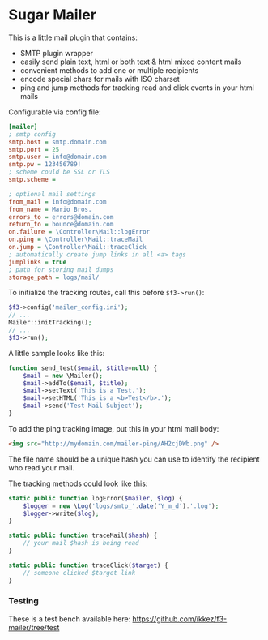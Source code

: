 # Sugar Mailer

This is a little mail plugin that contains:

  - SMTP plugin wrapper
  - easily send plain text, html or both text & html mixed content mails
  - convenient methods to add one or multiple recipients 
  - encode special chars for mails with ISO charset
  - ping and jump methods for tracking read and click events in your html mails

Configurable via config file:

```ini
[mailer]
; smtp config
smtp.host = smtp.domain.com
smtp.port = 25
smtp.user = info@domain.com
smtp.pw = 123456789!
; scheme could be SSL or TLS
smtp.scheme =

; optional mail settings
from_mail = info@domain.com
from_name = Mario Bros.
errors_to = errors@domain.com
return_to = bounce@domain.com
on.failure = \Controller\Mail::logError
on.ping = \Controller\Mail::traceMail
on.jump = \Controller\Mail::traceClick
; automatically create jump links in all <a> tags
jumplinks = true
; path for storing mail dumps
storage_path = logs/mail/
```

To initialize the tracking routes, call this before `$f3->run()`:

```php
$f3->config('mailer_config.ini');
// ...
Mailer::initTracking();
// ...
$f3->run();
```

A little sample looks like this:

```php
function send_test($email, $title=null) {
	$mail = new \Mailer();
	$mail->addTo($email, $title);
	$mail->setText('This is a Test.');
	$mail->setHTML('This is a <b>Test</b>.');
	$mail->send('Test Mail Subject');
}
```

To add the ping tracking image, put this in your html mail body:

```html
<img src="http://mydomain.com/mailer-ping/AH2cjDWb.png" />
```

The file name should be a unique hash you can use to identify the recipient who read your mail.

The tracking methods could look like this:

```php
static public function logError($mailer, $log) {
	$logger = new \Log('logs/smtp_'.date('Y_m_d').'.log');
	$logger->write($log);
}

static public function traceMail($hash) {
	// your mail $hash is being read
}

static public function traceClick($target) {
	// someone clicked $target link
}
```

### Testing

These is a test bench available here: https://github.com/ikkez/f3-mailer/tree/test
